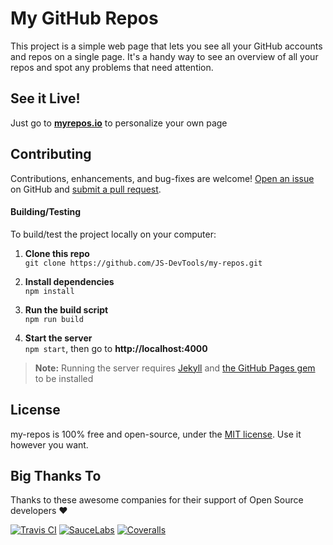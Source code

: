 My GitHub Repos
==========================
This project is a simple web page that lets you see all your GitHub accounts and repos on a single page.  It's a handy way to see an overview of all your repos and spot any problems that need attention.


See it Live!
--------------------------
Just go to **[myrepos.io](https://myrepos.io/)** to personalize your own page


Contributing
--------------------------
Contributions, enhancements, and bug-fixes are welcome!  [Open an issue](https://github.com/JS-DevTools/my-repos/issues) on GitHub and [submit a pull request](https://github.com/JS-DevTools/my-repos/pulls).

#### Building/Testing
To build/test the project locally on your computer:

1. __Clone this repo__<br>
`git clone https://github.com/JS-DevTools/my-repos.git`

2. __Install dependencies__<br>
`npm install`

3. __Run the build script__<br>
`npm run build`

4. __Start the server__<br>
`npm start`, then go to **http://localhost:4000**

> **Note:** Running the server requires [Jekyll](https://jekyllrb.com/) and [the GitHub Pages gem](https://github.com/github/pages-gem) to be installed


License
--------------------------
my-repos is 100% free and open-source, under the [MIT license](LICENSE). Use it however you want.


Big Thanks To
--------------------------
Thanks to these awesome companies for their support of Open Source developers ❤

[![Travis CI](https://jstools.dev/img/badges/travis-ci.svg)](https://travis-ci.com)
[![SauceLabs](https://jstools.dev/img/badges/sauce-labs.svg)](https://saucelabs.com)
[![Coveralls](https://jstools.dev/img/badges/coveralls.svg)](https://coveralls.io)
